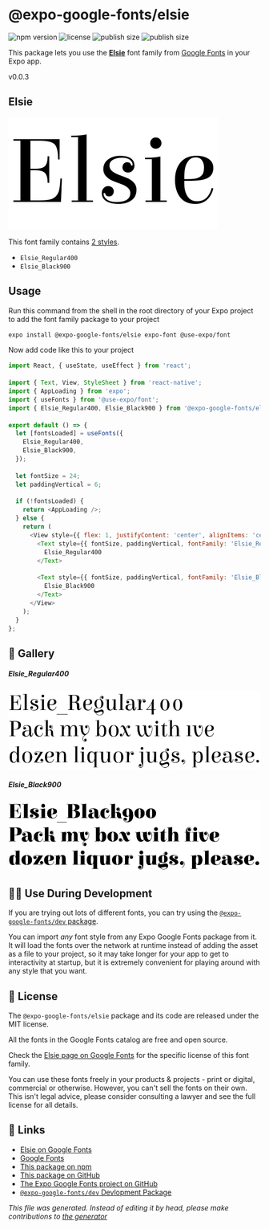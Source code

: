 # @expo-google-fonts/elsie

![npm version](https://flat.badgen.net/npm/v/@expo-google-fonts/elsie)
![license](https://flat.badgen.net/github/license/expo/google-fonts)
![publish size](https://flat.badgen.net/packagephobia/install/@expo-google-fonts/elsie)
![publish size](https://flat.badgen.net/packagephobia/publish/@expo-google-fonts/elsie)

This package lets you use the [**Elsie**](https://fonts.google.com/specimen/Elsie) font family from [Google Fonts](https://fonts.google.com/) in your Expo app.

v0.0.3

## Elsie

![Elsie](./font-family.png)

This font family contains [2 styles](#gallery).

- `Elsie_Regular400`
- `Elsie_Black900`

## Usage

Run this command from the shell in the root directory of your Expo project to add the font family package to your project
```sh
expo install @expo-google-fonts/elsie expo-font @use-expo/font
```

Now add code like this to your project
```js
import React, { useState, useEffect } from 'react';

import { Text, View, StyleSheet } from 'react-native';
import { AppLoading } from 'expo';
import { useFonts } from '@use-expo/font';
import { Elsie_Regular400, Elsie_Black900 } from '@expo-google-fonts/elsie';

export default () => {
  let [fontsLoaded] = useFonts({
    Elsie_Regular400,
    Elsie_Black900,
  });

  let fontSize = 24;
  let paddingVertical = 6;

  if (!fontsLoaded) {
    return <AppLoading />;
  } else {
    return (
      <View style={{ flex: 1, justifyContent: 'center', alignItems: 'center' }}>
        <Text style={{ fontSize, paddingVertical, fontFamily: 'Elsie_Regular400' }}>
          Elsie_Regular400
        </Text>

        <Text style={{ fontSize, paddingVertical, fontFamily: 'Elsie_Black900' }}>
          Elsie_Black900
        </Text>
      </View>
    );
  }
};

```

## 🔡 Gallery

##### Elsie_Regular400
![Elsie_Regular400](./bc0b83b9cbe3b25809361a2f4e495bdc9f10756f669072da3bc89689a42c8845.ttf.png)

##### Elsie_Black900
![Elsie_Black900](./9aca439d3b5c4abdf62ae59fb1a643c185345724ebdb002f388d25d7926f8f98.ttf.png)


## 👩‍💻 Use During Development

If you are trying out lots of different fonts, you can try using the [`@expo-google-fonts/dev` package](https://github.com/expo/google-fonts/tree/master/font-packages/dev#readme).

You can import *any* font style from any Expo Google Fonts package from it. It will load the fonts
over the network at runtime instead of adding the asset as a file to your project, so it may take longer
for your app to get to interactivity at startup, but it is extremely convenient
for playing around with any style that you want.

## 📖 License

The `@expo-google-fonts/elsie` package and its code are released under the MIT license.

All the fonts in the Google Fonts catalog are free and open source.

Check the [Elsie page on Google Fonts](https://fonts.google.com/specimen/Elsie) for the specific license of this font family.

You can use these fonts freely in your products & projects - print or digital, commercial or otherwise. However, you can't sell the fonts on their own. This isn't legal advice, please consider consulting a lawyer and see the full license for all details.

## 🔗 Links

- [Elsie on Google Fonts](https://fonts.google.com/specimen/Elsie)
- [Google Fonts](https://fonts.google.com/)
- [This package on npm](https://www.npmjs.com/package/@expo-google-fonts/elsie)
- [This package on GitHub](https://github.com/expo/google-fonts/tree/master/font-packages/elsie)
- [The Expo Google Fonts project on GitHub](https://github.com/expo/google-fonts)
- [`@expo-google-fonts/dev` Devlopment Package](https://github.com/expo/google-fonts/tree/master/font-packages/dev)


*This file was generated. Instead of editing it by head, please make contributions to [the generator](https://github.com/expo/google-fonts/tree/master/packages/generator)*
